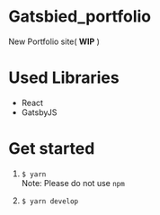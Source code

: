 # Gatsbied_portfolio

New Portfolio site( **WIP** )

# Used Libraries

+ React
+ GatsbyJS

# Get started

1. `$ yarn`  
  Note: Please do not use `npm`

2. `$ yarn develop`
